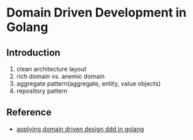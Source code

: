 # Domain Driven Development in Golang

## Introduction

1. clean architecture layout
2. rich domain vs. anemic domain
3. aggregate pattern(aggregate, entity, value objects)
4. repository pattern

## Reference

* [applying domain driven design ddd in golang](https://dev.to/elioenaiferrari/applying-domain-driven-design-ddd-in-golang-5d4m)
